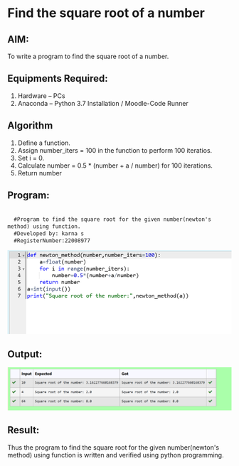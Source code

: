 # Find the square root of a number

## AIM:
To write a program to find the square root of a number.

## Equipments Required:
1. Hardware – PCs
2. Anaconda – Python 3.7 Installation / Moodle-Code Runner

## Algorithm
1. Define a function.
2. Assign number_iters = 100 in the function to perform 100 iteratios.
3. Set i = 0.
4. Calculate  number = 0.5 * (number + a / number) for 100 iterations.
5. Return number

## Program:
```

  #Program to find the square root for the given number(newton's method) using function.
  #Developed by: karna s
  #RegisterNumber:22008977  

```
![](program.png)

## Output:
![gcd of two number](output.png)


## Result:
Thus the program to find the square root for the given number(newton's method) using function is written and verified using python programming.
